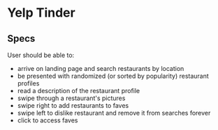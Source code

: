 # Yelp Tinder

## Specs
User should be able to:
- arrive on landing page and search restaurants by location
- be presented with randomized (or sorted by popularity) restaurant profiles
- read a description of the restaurant profile
- swipe through a restaurant's pictures
- swipe right to add restaurants to faves
- swipe left to dislike restaurant and remove it from searches forever
- click to access faves